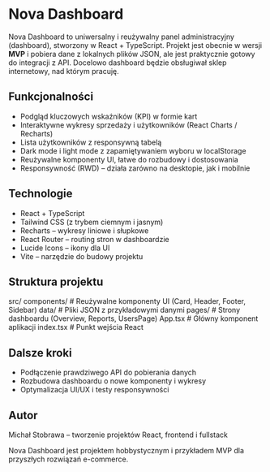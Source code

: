 # Nova Dashboard

Nova Dashboard to uniwersalny i reużywalny panel administracyjny (dashboard), stworzony w React + TypeScript. Projekt jest obecnie w wersji **MVP** i pobiera dane z lokalnych plików JSON, ale jest praktycznie gotowy do integracji z API. Docelowo dashboard będzie obsługiwał sklep internetowy, nad którym pracuję.  

## Funkcjonalności

- Podgląd kluczowych wskaźników (KPI) w formie kart  
- Interaktywne wykresy sprzedaży i użytkowników (React Charts / Recharts)  
- Lista użytkowników z responsywną tabelą  
- Dark mode i light mode z zapamiętywaniem wyboru w localStorage  
- Reużywalne komponenty UI, łatwe do rozbudowy i dostosowania  
- Responsywność (RWD) – działa zarówno na desktopie, jak i mobilnie  

## Technologie

- React + TypeScript  
- Tailwind CSS (z trybem ciemnym i jasnym)  
- Recharts – wykresy liniowe i słupkowe  
- React Router – routing stron w dashboardzie  
- Lucide Icons – ikony dla UI  
- Vite – narzędzie do budowy projektu  

## Struktura projektu
src/
components/ # Reużywalne komponenty UI (Card, Header, Footer, Sidebar)
data/ # Pliki JSON z przykładowymi danymi
pages/ # Strony dashboardu (Overview, Reports, UsersPage)
App.tsx # Główny komponent aplikacji
index.tsx # Punkt wejścia React

## Dalsze kroki

- Podłączenie prawdziwego API do pobierania danych
- Rozbudowa dashboardu o nowe komponenty i wykresy
- Optymalizacja UI/UX i testy responsywności

## Autor

Michał Stobrawa – tworzenie projektów React, frontend i fullstack

Nova Dashboard jest projektem hobbystycznym i przykładem MVP dla przyszłych rozwiązań e-commerce.
